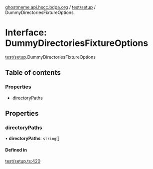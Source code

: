 [ghostmeme.api.hscc.bdpa.org](../README.md) / [test/setup](../modules/test_setup.md) / DummyDirectoriesFixtureOptions

# Interface: DummyDirectoriesFixtureOptions

[test/setup](../modules/test_setup.md).DummyDirectoriesFixtureOptions

## Table of contents

### Properties

- [directoryPaths](test_setup.DummyDirectoriesFixtureOptions.md#directorypaths)

## Properties

### directoryPaths

• **directoryPaths**: `string`[]

#### Defined in

[test/setup.ts:420](https://github.com/nhscc/ghostmeme.api.hscc.bdpa.org/blob/b50e614/test/setup.ts#L420)
